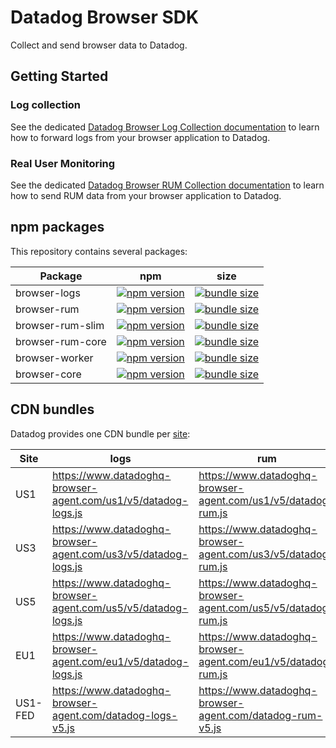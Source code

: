 # Datadog Browser SDK

Collect and send browser data to Datadog.

## Getting Started

### Log collection

See the dedicated [Datadog Browser Log Collection documentation][08] to learn how to forward logs from your browser application to Datadog.

### Real User Monitoring

See the dedicated [Datadog Browser RUM Collection documentation][18] to learn how to send RUM data from your browser application to Datadog.

## npm packages

This repository contains several packages:

| Package          | npm                      | size                     |
| ---------------- | ------------------------ | ------------------------ |
| browser-logs     | [![npm version][01]][02] | [![bundle size][03]][04] |
| browser-rum      | [![npm version][11]][12] | [![bundle size][13]][14] |
| browser-rum-slim | [![npm version][21]][22] | [![bundle size][23]][24] |
| browser-rum-core | [![npm version][51]][52] | [![bundle size][53]][54] |
| browser-worker   | [![npm version][61]][62] | [![bundle size][63]][64] |
| browser-core     | [![npm version][41]][42] | [![bundle size][43]][44] |

## CDN bundles

Datadog provides one CDN bundle per [site][70]:

| Site    | logs                                                           | rum                                                           | rum-slim                                                           |
| ------- | -------------------------------------------------------------- | ------------------------------------------------------------- | ------------------------------------------------------------------ |
| US1     | https://www.datadoghq-browser-agent.com/us1/v5/datadog-logs.js | https://www.datadoghq-browser-agent.com/us1/v5/datadog-rum.js | https://www.datadoghq-browser-agent.com/us1/v5/datadog-rum-slim.js |
| US3     | https://www.datadoghq-browser-agent.com/us3/v5/datadog-logs.js | https://www.datadoghq-browser-agent.com/us3/v5/datadog-rum.js | https://www.datadoghq-browser-agent.com/us3/v5/datadog-rum-slim.js |
| US5     | https://www.datadoghq-browser-agent.com/us5/v5/datadog-logs.js | https://www.datadoghq-browser-agent.com/us5/v5/datadog-rum.js | https://www.datadoghq-browser-agent.com/us5/v5/datadog-rum-slim.js |
| EU1     | https://www.datadoghq-browser-agent.com/eu1/v5/datadog-logs.js | https://www.datadoghq-browser-agent.com/eu1/v5/datadog-rum.js | https://www.datadoghq-browser-agent.com/eu1/v5/datadog-rum-slim.js |
| US1-FED | https://www.datadoghq-browser-agent.com/datadog-logs-v5.js     | https://www.datadoghq-browser-agent.com/datadog-rum-v5.js     | https://www.datadoghq-browser-agent.com/datadog-rum-slim-v5.js     |

[1]: https://github.githubassets.com/favicons/favicon.png
[2]: https://imgix.datadoghq.com/img/favicons/favicon-32x32.png
[01]: https://badge.fury.io/js/%40datadog%2Fbrowser-logs.svg
[02]: https://badge.fury.io/js/%40datadog%2Fbrowser-logs

[03]: https://deno.bundlejs.com/badge?q=@datadog/browser-logs&treeshake=[*]
[04]: https://bundlejs.com/?q=@datadog/browser-logs&treeshake=[*]
[08]: https://docs.datadoghq.com/logs/log_collection/javascript
[11]: https://badge.fury.io/js/%40datadog%2Fbrowser-rum.svg
[12]: https://badge.fury.io/js/%40datadog%2Fbrowser-rum
[13]: https://deno.bundlejs.com/badge?q=@datadog/browser-rum&treeshake=[*]
[14]: https://bundlejs.com/?q=@datadog/browser-rum&treeshake=[*]
[18]: https://docs.datadoghq.com/real_user_monitoring/browser/
[21]: https://badge.fury.io/js/%40datadog%2Fbrowser-rum-slim.svg
[22]: https://badge.fury.io/js/%40datadog%2Fbrowser-rum-slim
[23]: https://deno.bundlejs.com/badge?q=@datadog/browser-rum-slim&treeshake=[*]
[24]: https://bundlejs.com/?q=@datadog/browser-rum-slim&treeshake=[*]
[41]: https://badge.fury.io/js/%40datadog%2Fbrowser-core.svg
[42]: https://badge.fury.io/js/%40datadog%2Fbrowser-core
[43]: https://deno.bundlejs.com/badge?q=@datadog/browser-core&treeshake=[*]
[44]: https://bundlejs.com/?q=@datadog/browser-core&treeshake=[*]
[51]: https://badge.fury.io/js/%40datadog%2Fbrowser-rum-core.svg
[52]: https://badge.fury.io/js/%40datadog%2Fbrowser-rum-core
[53]: https://deno.bundlejs.com/badge?q=@datadog/browser-rum-core&treeshake=[*]
[54]: https://bundlejs.com/?q=@datadog/browser-rum-core&treeshake=[*]
[61]: https://badge.fury.io/js/%40datadog%2Fbrowser-worker.svg
[62]: https://badge.fury.io/js/%40datadog%2Fbrowser-worker
[63]: https://deno.bundlejs.com/badge?q=@datadog/browser-worker&treeshake=[*]
[64]: https://bundlejs.com/?q=@datadog/browser-worker&treeshake=[*]
[70]: https://docs.datadoghq.com/getting_started/site/
